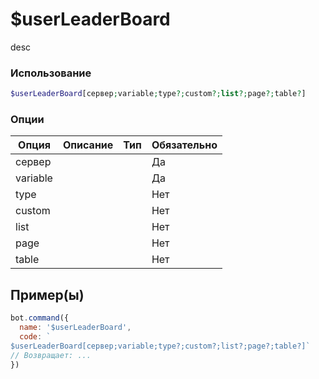 # $userLeaderBoard
desc
### Использование
```php
$userLeaderBoard[сервер;variable;type?;custom?;list?;page?;table?]
```

### Опции

| Опция | Описание | Тип | Обязательно |
|--------|-------------|------|----------|
| сервер |  |  | Да | 
| variable |  |  | Да | 
| type |  |  | Нет |
| custom |  |  | Нет |
| list |  |  | Нет |
| page |  |  | Нет |
| table |  |  | Нет |
## Пример(ы)

```javascript
bot.command({
  name: '$userLeaderBoard',
  code: `
$userLeaderBoard[сервер;variable;type?;custom?;list?;page?;table?]`
// Возвращает: ...
})
```
